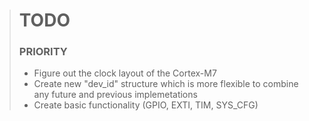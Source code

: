 > # TODO
>### PRIORITY
>* Figure out the clock layout of the Cortex-M7
>* Create new "dev_id" structure which is more flexible to combine any future and previous implemetations
>* Create basic functionality (GPIO, EXTI, TIM, SYS_CFG)